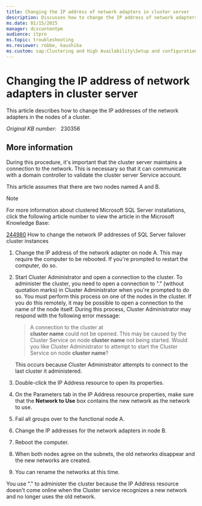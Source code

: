 ```yaml
---
title: Changing the IP address of network adapters in cluster server
description: Discusses how to change the IP address of network adapters in a cluster server.
ms.date: 01/15/2025
manager: dcscontentpm
audience: itpro
ms.topic: troubleshooting
ms.reviewer: robbe, kaushika
ms.custom: sap:Clustering and High Availability\Setup and configuration of clustered services and applications, csstroubleshoot
---
```

# Changing the IP address of network adapters in cluster server

This article describes how to change the IP addresses of the network adapters in the nodes of a cluster.

_Original KB number:_ &nbsp; 230356

## More information

During this procedure, it's important that the cluster server maintains a connection to the network. This is necessary so that it can communicate with a domain controller to validate the cluster server Service account.

This article assumes that there are two nodes named A and B.

> [!NOTE]
> For more information about clustered Microsoft SQL Server installations, click the following article number to view the article in the Microsoft Knowledge Base:
>
>[244980](https://support.microsoft.com/help/244980) How to change the network IP addresses of SQL Server failover cluster instances  

1. Change the IP address of the network adapter on node A. This may require the computer to be rebooted. If you're prompted to restart the computer, do so.
2. Start Cluster Administrator and open a connection to the cluster. To administer the cluster, you need to open a connection to "." (without quotation marks) in Cluster Administrator when you're prompted to do so. You must perform this process on one of the nodes in the cluster. If you do this remotely, it may be possible to open a connection to the name of the node itself. During this process, Cluster Administrator may respond with the following error message:
    > A connection to the cluster at  
    **cluster name** could not be opened. This may be caused by the Cluster Service on node **cluster name** not being started. Would you like Cluster Administrator to attempt to start the Cluster Service on node  **cluster name**?

    This occurs because Cluster Administrator attempts to connect to the last cluster it administered.
3. Double-click the IP Address resource to open its properties.
4. On the Parameters tab in the IP Address resource properties, make sure that the **Network to Use** box contains the new network as the network to use.
5. Fail all groups over to the functional node A.
6. Change the IP addresses for the network adapters in node B.
7. Reboot the computer.
8. When both nodes agree on the subnets, the old networks disappear and the new networks are created.
9. You can rename the networks at this time.

You use "." to administer the cluster because the IP Address resource doesn't come online when the Cluster service recognizes a new network and no longer uses the old network.
